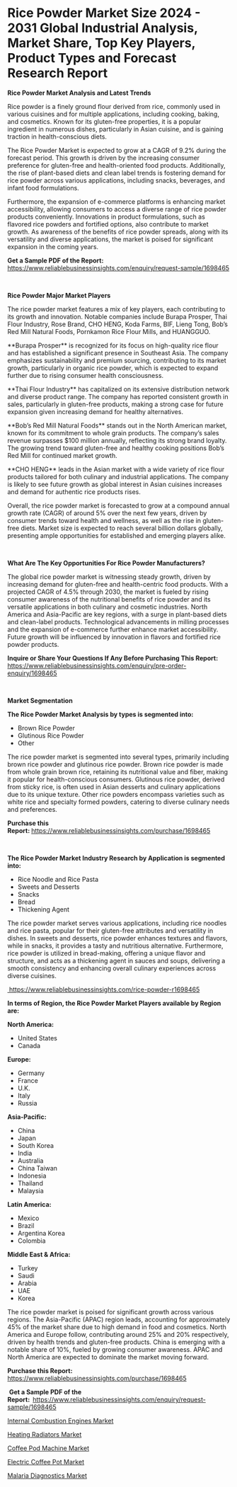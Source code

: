 <p><h1>Rice Powder Market Size 2024 - 2031 Global Industrial Analysis, Market Share, Top Key Players, Product Types and Forecast Research Report</h1></p><p><strong>Rice Powder Market Analysis and Latest Trends</strong></p>
<p><p>Rice powder is a finely ground flour derived from rice, commonly used in various cuisines and for multiple applications, including cooking, baking, and cosmetics. Known for its gluten-free properties, it is a popular ingredient in numerous dishes, particularly in Asian cuisine, and is gaining traction in health-conscious diets.</p><p>The Rice Powder Market is expected to grow at a CAGR of 9.2% during the forecast period. This growth is driven by the increasing consumer preference for gluten-free and health-oriented food products. Additionally, the rise of plant-based diets and clean label trends is fostering demand for rice powder across various applications, including snacks, beverages, and infant food formulations.</p><p>Furthermore, the expansion of e-commerce platforms is enhancing market accessibility, allowing consumers to access a diverse range of rice powder products conveniently. Innovations in product formulations, such as flavored rice powders and fortified options, also contribute to market growth. As awareness of the benefits of rice powder spreads, along with its versatility and diverse applications, the market is poised for significant expansion in the coming years.</p></p>
<p><strong>Get a Sample PDF of the Report:&nbsp;</strong> <a href="https://www.reliablebusinessinsights.com/enquiry/request-sample/1698465?utm_campaign=113&utm_medium=2&utm_source=Github&utm_content=ia&utm_term=20102024&utm_id=rice-powder">https://www.reliablebusinessinsights.com/enquiry/request-sample/1698465</a></p>
<p>&nbsp;</p>
<p><strong>Rice Powder Major Market Players</strong></p>
<p><p>The rice powder market features a mix of key players, each contributing to its growth and innovation. Notable companies include Burapa Prosper, Thai Flour Industry, Rose Brand, CHO HENG, Koda Farms, BIF, Lieng Tong, Bob’s Red Mill Natural Foods, Pornkamon Rice Flour Mills, and HUANGGUO. </p><p>**Burapa Prosper** is recognized for its focus on high-quality rice flour and has established a significant presence in Southeast Asia. The company emphasizes sustainability and premium sourcing, contributing to its market growth, particularly in organic rice powder, which is expected to expand further due to rising consumer health consciousness.</p><p>**Thai Flour Industry** has capitalized on its extensive distribution network and diverse product range. The company has reported consistent growth in sales, particularly in gluten-free products, making a strong case for future expansion given increasing demand for healthy alternatives.</p><p>**Bob’s Red Mill Natural Foods** stands out in the North American market, known for its commitment to whole grain products. The company’s sales revenue surpasses $100 million annually, reflecting its strong brand loyalty. The growing trend toward gluten-free and healthy cooking positions Bob’s Red Mill for continued market growth.</p><p>**CHO HENG** leads in the Asian market with a wide variety of rice flour products tailored for both culinary and industrial applications. The company is likely to see future growth as global interest in Asian cuisines increases and demand for authentic rice products rises.</p><p>Overall, the rice powder market is forecasted to grow at a compound annual growth rate (CAGR) of around 5% over the next few years, driven by consumer trends toward health and wellness, as well as the rise in gluten-free diets. Market size is expected to reach several billion dollars globally, presenting ample opportunities for established and emerging players alike.</p></p>
<p>&nbsp;</p>
<p><strong>What Are The Key Opportunities For Rice Powder Manufacturers?</strong></p>
<p><p>The global rice powder market is witnessing steady growth, driven by increasing demand for gluten-free and health-centric food products. With a projected CAGR of 4.5% through 2030, the market is fueled by rising consumer awareness of the nutritional benefits of rice powder and its versatile applications in both culinary and cosmetic industries. North America and Asia-Pacific are key regions, with a surge in plant-based diets and clean-label products. Technological advancements in milling processes and the expansion of e-commerce further enhance market accessibility. Future growth will be influenced by innovation in flavors and fortified rice powder products.</p></p>
<p><strong>Inquire or Share Your Questions If Any Before Purchasing This Report:</strong> <a href="https://www.reliablebusinessinsights.com/enquiry/pre-order-enquiry/1698465?utm_campaign=113&utm_medium=2&utm_source=Github&utm_content=ia&utm_term=20102024&utm_id=rice-powder">https://www.reliablebusinessinsights.com/enquiry/pre-order-enquiry/1698465</a></p>
<p>&nbsp;</p>
<p><strong>Market Segmentation</strong></p>
<p><strong>The Rice Powder Market Analysis by types is segmented into:</strong></p>
<p><ul><li>Brown Rice Powder</li><li>Glutinous Rice Powder</li><li>Other</li></ul></p>
<p><p>The rice powder market is segmented into several types, primarily including brown rice powder and glutinous rice powder. Brown rice powder is made from whole grain brown rice, retaining its nutritional value and fiber, making it popular for health-conscious consumers. Glutinous rice powder, derived from sticky rice, is often used in Asian desserts and culinary applications due to its unique texture. Other rice powders encompass varieties such as white rice and specialty formed powders, catering to diverse culinary needs and preferences.</p></p>
<p><strong>Purchase this Report:&nbsp;</strong><a href="https://www.reliablebusinessinsights.com/purchase/1698465?utm_campaign=113&utm_medium=2&utm_source=Github&utm_content=ia&utm_term=20102024&utm_id=rice-powder">https://www.reliablebusinessinsights.com/purchase/1698465</a></p>
<p>&nbsp;</p>
<p><strong>The Rice Powder Market Industry Research by Application is segmented into:</strong></p>
<p><ul><li>Rice Noodle and Rice Pasta</li><li>Sweets and Desserts</li><li>Snacks</li><li>Bread</li><li>Thickening Agent</li></ul></p>
<p><p>The rice powder market serves various applications, including rice noodles and rice pasta, popular for their gluten-free attributes and versatility in dishes. In sweets and desserts, rice powder enhances textures and flavors, while in snacks, it provides a tasty and nutritious alternative. Furthermore, rice powder is utilized in bread-making, offering a unique flavor and structure, and acts as a thickening agent in sauces and soups, delivering a smooth consistency and enhancing overall culinary experiences across diverse cuisines.</p></p>
<p><a href="https://www.reliablebusinessinsights.com/rice-powder-r1698465?utm_campaign=113&utm_medium=2&utm_source=Github&utm_content=ia&utm_term=20102024&utm_id=rice-powder">&nbsp;https://www.reliablebusinessinsights.com/rice-powder-r1698465</a></p>
<p><strong>In terms of Region, the Rice Powder Market Players available by Region are:</strong></p>
<p>
    <p> <strong> North America: </strong>
        <ul>
            <li>United States</li>
            <li>Canada</li>
        </ul>
        </p> 
    <p> <strong> Europe: </strong>
        <ul>
            <li>Germany</li>
            <li>France</li>
            <li>U.K.</li>
            <li>Italy</li>
            <li>Russia</li>
        </ul>
        </p> 
    <p> <strong> Asia-Pacific: </strong>
        <ul>
            <li>China</li>
            <li>Japan</li>
            <li>South Korea</li>
            <li>India</li>
            <li>Australia</li>
            <li>China Taiwan</li>
            <li>Indonesia</li>
            <li>Thailand</li>
            <li>Malaysia</li>
        </ul>
        </p> 
    <p> <strong> Latin America: </strong>
        <ul>
            <li>Mexico</li>
            <li>Brazil</li>
            <li>Argentina Korea</li>
            <li>Colombia</li>
        </ul>
        </p> 
    <p> <strong> Middle East & Africa: </strong>
        <ul>
            <li>Turkey</li>
            <li>Saudi</li>
            <li>Arabia</li>
            <li>UAE</li>
            <li>Korea</li>
        </ul>
    </p>
    </p>
<p><p>The rice powder market is poised for significant growth across various regions. The Asia-Pacific (APAC) region leads, accounting for approximately 45% of the market share due to high demand in food and cosmetics. North America and Europe follow, contributing around 25% and 20% respectively, driven by health trends and gluten-free products. China is emerging with a notable share of 10%, fueled by growing consumer awareness. APAC and North America are expected to dominate the market moving forward.</p></p>
<p><strong>Purchase this Report: </strong><a href="https://www.reliablebusinessinsights.com/purchase/1698465?utm_campaign=113&utm_medium=2&utm_source=Github&utm_content=ia&utm_term=20102024&utm_id=rice-powder">https://www.reliablebusinessinsights.com/purchase/1698465</a></p>
<p>&nbsp;<strong>Get a Sample PDF of the Report:&nbsp;&nbsp;</strong><a href="https://www.reliablebusinessinsights.com/enquiry/request-sample/1698465?utm_campaign=113&utm_medium=2&utm_source=Github&utm_content=ia&utm_term=20102024&utm_id=rice-powder">https://www.reliablebusinessinsights.com/enquiry/request-sample/1698465</a></p>
<p><strong></strong></p>
<p><p><a href="https://issuu.com/reportprime-2/docs/internal-combustion-engines-market-_8347caf783f4c1?utm_campaign=113&utm_medium=2&utm_source=Github&utm_content=ia&utm_term=20102024&utm_id=rice-powder">Internal Combustion Engines Market</a></p><p><a href="https://issuu.com/reportprime-2/docs/heating-radiators-market-size-2030._4beb2933544d95?utm_campaign=113&utm_medium=2&utm_source=Github&utm_content=ia&utm_term=20102024&utm_id=rice-powder">Heating Radiators Market</a></p><p><a href="https://github.com/LoretaDushku585/Market-Research-Report-List-1/blob/main/coffee-pod-machine-market.md?utm_campaign=113&utm_medium=2&utm_source=Github&utm_content=ia&utm_term=20102024&utm_id=rice-powder">Coffee Pod Machine Market</a></p><p><a href="https://github.com/florjvdva/Market-Research-Report-List-1/blob/main/electric-coffee-pot-market.md?utm_campaign=113&utm_medium=2&utm_source=Github&utm_content=ia&utm_term=20102024&utm_id=rice-powder">Electric Coffee Pot Market</a></p><p><a href="https://www.linkedin.com/pulse/consumer-behavior-shifts-malaria-diagnostics-market-demand-analysis-xsflc?utm_campaign=113&utm_medium=2&utm_source=Github&utm_content=ia&utm_term=20102024&utm_id=rice-powder">Malaria Diagnostics Market</a></p></p>